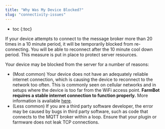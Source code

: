 ```yaml
---
title: "Why Was My Device Blocked?"
slug: "connectivity-issues"
---
```


* toc
{:toc}

If your device attempts to connect to the message broker more than 20 times in a 10 minute period, it will be temporarily blocked from re-connecting. You will be able to reconnect after the 10 minute cool down period. This measure is put in place to protect server resources.

Your device may be blocked from the server for a number of reasons:

 * (Most common) Your device does not have an adequately reliable internet connection, which is causing the device to reconnect to the network too often. This is commonly seen on cellular networks and in setups where the device is too far from the WiFi access point. **FarmBot requires a stable internet connection to function properly.** More information is available [here](https://software.farm.bot/docs/connecting-farmbot-to-the-internet).
 * (Less common) If you are a third party software developer, the error may be caused by bugs in third party software, such as code that connects to the MQTT broker within a loop. Ensure that your plugin or farmware does not leak TCP connections.
